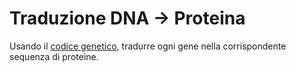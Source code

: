 # Traduzione DNA -> Proteina

Usando il [codice genetico](https://en.wikipedia.org/wiki/DNA_codon_table), tradurre ogni gene nella corrispondente sequenza di proteine.
